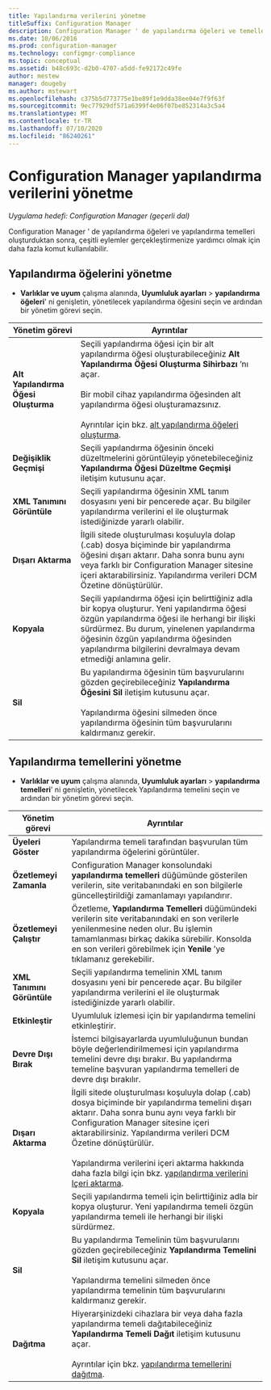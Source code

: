 ```yaml
---
title: Yapılandırma verilerini yönetme
titleSuffix: Configuration Manager
description: Configuration Manager ' de yapılandırma öğeleri ve temelleri oluşturduktan sonra, çeşitli eylemler gerçekleştirmek için diğer komutları kullanabilirsiniz.
ms.date: 10/06/2016
ms.prod: configuration-manager
ms.technology: configmgr-compliance
ms.topic: conceptual
ms.assetid: b48c693c-d2b0-4707-a5dd-fe92172c49fe
author: mestew
manager: dougeby
ms.author: mstewart
ms.openlocfilehash: c375b5d773775e1be89f1e9dda38ee04e7f9f63f
ms.sourcegitcommit: 9ec77929df571a6399f4e06f07be852314a3c5a4
ms.translationtype: MT
ms.contentlocale: tr-TR
ms.lasthandoff: 07/10/2020
ms.locfileid: "86240261"
---
```

# <a name="manage-configuration-data-in-configuration-manager"></a>Configuration Manager yapılandırma verilerini yönetme

*Uygulama hedefi: Configuration Manager (geçerli dal)*

Configuration Manager ' de yapılandırma öğeleri ve yapılandırma temelleri oluşturduktan sonra, çeşitli eylemler gerçekleştirmenize yardımcı olmak için daha fazla komut kullanılabilir.  

## <a name="manage-configuration-items"></a>Yapılandırma öğelerini yönetme  

-   **Varlıklar ve uyum** çalışma alanında, **Uyumluluk ayarları**  >  **yapılandırma öğeleri**' ni genişletin, yönetilecek yapılandırma öğesini seçin ve ardından bir yönetim görevi seçin.  

|Yönetim görevi|Ayrıntılar|  
|---------------------|-------------|  
|**Alt Yapılandırma Öğesi Oluşturma**|Seçili yapılandırma öğesi için bir alt yapılandırma öğesi oluşturabileceğiniz **Alt Yapılandırma Öğesi Oluşturma Sihirbazı** ’nı açar.<br /><br /> Bir mobil cihaz yapılandırma öğesinden alt yapılandırma öğesi oluşturamazsınız.<br /><br /> Ayrıntılar için bkz. [alt yapılandırma öğeleri oluşturma](../../compliance/deploy-use/create-child-configuration-items.md).|  
|**Değişiklik Geçmişi**|Seçili yapılandırma öğesinin önceki düzeltmelerini görüntüleyip yönetebileceğiniz **Yapılandırma Öğesi Düzeltme Geçmişi** iletişim kutusunu açar.|  
|**XML Tanımını Görüntüle**|Seçili yapılandırma öğesinin XML tanım dosyasını yeni bir pencerede açar. Bu bilgiler yapılandırma verilerini el ile oluşturmak istediğinizde yararlı olabilir.|  
|**Dışarı Aktarma**|İlgili sitede oluşturulması koşuluyla dolap (.cab) dosya biçiminde bir yapılandırma öğesini dışarı aktarır. Daha sonra bunu aynı veya farklı bir Configuration Manager sitesine içeri aktarabilirsiniz. Yapılandırma verileri DCM Özetine dönüştürülür.|  
|**Kopyala**|Seçili yapılandırma öğesi için belirttiğiniz adla bir kopya oluşturur. Yeni yapılandırma öğesi özgün yapılandırma öğesi ile herhangi bir ilişki sürdürmez. Bu durum, yinelenen yapılandırma öğesinin özgün yapılandırma öğesinden yapılandırma bilgilerini devralmaya devam etmediği anlamına gelir.|  
|**Sil**|Bu yapılandırma öğesinin tüm başvurularını gözden geçirebileceğiniz **Yapılandırma Öğesini Sil** iletişim kutusunu açar.<br /><br /> Yapılandırma öğesini silmeden önce yapılandırma öğesinin tüm başvurularını kaldırmanız gerekir.|  

## <a name="manage-configuration-baselines"></a>Yapılandırma temellerini yönetme  

-   **Varlıklar ve uyum** çalışma alanında, **Uyumluluk ayarları**  >  **yapılandırma temelleri**' ni genişletin, yönetilecek Yapılandırma temelini seçin ve ardından bir yönetim görevi seçin.  


|Yönetim görevi|Ayrıntılar|  
|---------------------|-------------|  
|**Üyeleri Göster**|Yapılandırma temeli tarafından başvurulan tüm yapılandırma öğelerini görüntüler.|  
|**Özetlemeyi Zamanla**|Configuration Manager konsolundaki **yapılandırma temelleri** düğümünde gösterilen verilerin, site veritabanındaki en son bilgilerle güncelleştirildiği zamanlamayı yapılandırır.|  
|**Özetlemeyi Çalıştır**|Özetleme, **Yapılandırma Temelleri** düğümündeki verilerin site veritabanındaki en son verilerle yenilenmesine neden olur. Bu işlemin tamamlanması birkaç dakika sürebilir. Konsolda en son verileri görebilmek için **Yenile** ’ye tıklamanız gerekebilir.|  
|**XML Tanımını Görüntüle**|Seçili yapılandırma temelinin XML tanım dosyasını yeni bir pencerede açar. Bu bilgiler yapılandırma verilerini el ile oluşturmak istediğinizde yararlı olabilir.|  
|**Etkinleştir**|Uyumluluk izlemesi için bir yapılandırma temelini etkinleştirir.|  
|**Devre Dışı Bırak**|İstemci bilgisayarlarda uyumluluğunun bundan böyle değerlendirilmemesi için yapılandırma temelini devre dışı bırakır. Bu yapılandırma temeline başvuran yapılandırma temelleri de devre dışı bırakılır.|  
|**Dışarı Aktarma**|İlgili sitede oluşturulması koşuluyla dolap (.cab) dosya biçiminde bir yapılandırma temelini dışarı aktarır. Daha sonra bunu aynı veya farklı bir Configuration Manager sitesine içeri aktarabilirsiniz. Yapılandırma verileri DCM Özetine dönüştürülür.<br /><br /> Yapılandırma verilerini içeri aktarma hakkında daha fazla bilgi için bkz. [yapılandırma verilerini Içeri aktarma](../../compliance/deploy-use/import-configuration-data.md).|  
|**Kopyala**|Seçili yapılandırma temeli için belirttiğiniz adla bir kopya oluşturur. Yeni yapılandırma temeli özgün yapılandırma temeli ile herhangi bir ilişki sürdürmez.|  
|**Sil**|Bu yapılandırma Temelinin tüm başvurularını gözden geçirebileceğiniz **Yapılandırma Temelini Sil** iletişim kutusunu açar.<br /><br /> Yapılandırma temelini silmeden önce yapılandırma temelinin tüm başvurularını kaldırmanız gerekir.|  
|**Dağıtma**|Hiyerarşinizdeki cihazlara bir veya daha fazla yapılandırma temeli dağıtabileceğiniz **Yapılandırma Temeli Dağıt** iletişim kutusunu açar.<br /><br /> Ayrıntılar için bkz. [yapılandırma temellerini dağıtma](../../compliance/deploy-use/deploy-configuration-baselines.md).|  
